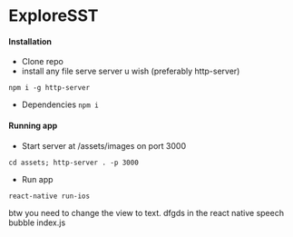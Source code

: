 # ExploreSST

#### Installation
- Clone repo
- install any file serve server u wish (preferably http-server)
```
npm i -g http-server
```
- Dependencies
```npm i```

#### Running app
- Start server at /assets/images on port 3000
```
cd assets; http-server . -p 3000
```
- Run app
```
react-native run-ios
```
btw you need to change the view to text. dfgds in the react native speech bubble index.js
```
